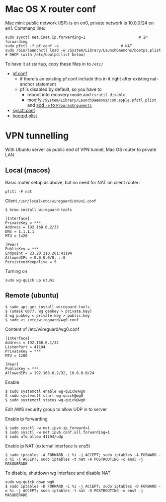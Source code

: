 # Mac OS X router conf

Mac mini: public network (ISP) is on en0, private network is 10.0.0/24 on en1.
Command line:

```
sudo sysctl net.inet.ip.forwarding=1						# IP forwarding
sudo pfctl -f pf.conf -e							# NAT
sudo /bin/launchctl load -w /System/Library/LaunchDaemons/bootps.plist	        # DHCP (with /etc/bootpd.list below)
```

To have it at startup, copy these files in to `/etc/`

- [pf.conf](pf.conf) 
  - if there's an existing pf.conf include this in it right after existing nat-anchor statement
  - pf is disabled by default, so you have to
    - reboot into recovery mode and `csrutil disable`
    - modify `/System/Library/LaunchDaemons/com.apple.pfctl.plist` and [add `-e` to `ProgramArguments`](https://apple.stackexchange.com/questions/308182/how-to-launch-pf-at-startup) 
- [sysctl.conf](sysctl.conf)
- [bootpd.plist](bootpd.plist)


# VPN tunnelling

With Ubuntu server as public end of VPN tunnel, Mac OS router to private LAN

## Local (macos)

Basic router setup as above, but no need for NAT on client router:

```
pfctl -F nat
```

Client  `/usr/local/etc/wireguard/utun1.conf`
```
$ brew install wireguard-tools
```

```
[Interface]
PrivateKey = ***
Address = 192.168.6.2/32
DNS = 1.1.1.1
MTU = 1420
 
[Peer]
PublicKey = ***
Endpoint = 23.20.210.201:41194
AllowedIPs = 0.0.0.0/0, ::0
PersistentKeepalive = 5
```

Turning on
```
sudo wg-quick up utun1
```

## Remote (ubuntu)

```
$ sudo apt-get install wireguard-tools
$ (umask 0077; wg genkey > private.key)
$ wg pubkey < private.key > public.key
$ sudo vi /etc/wireguard/wg0.conf
```

Content of /etc/wireguard/wg0.conf

```
[Interface]
Address = 192.168.6.1/32
ListenPort = 41194
PrivateKey = ***
MTU = 1200

[Peer]
PublicKey = ***
AllowedIPs = 192.168.6.2/32, 10.0.0.0/24
```

Enable 
```
$ sudo systemctl enable wg-quick@wg0
$ sudo systemctl start wg-quick@wg0
$ sudo systemctl status wg-quick@wg0
```

Edit AWS security group to allow UDP in to server

Enable ip forwarding
```
$ sudo sysctl -w net.ipv4.ip_forward=1
$ sudo sysctl -w net.ipv6.conf.all.forwarding=1
$ sudo ufw allow 41194/udp
```
Enable ip NAT (external interface is ens5)
```
$ sudo iptables -A FORWARD -i %i -j ACCEPT; sudo iptables -A FORWARD -o %i -j ACCEPT; sudo iptables -t nat -A POSTROUTING -o ens5 -j MASQUERADE
```

To disable, shutdown wg interface and disable  NAT
```
sudo wg-quick down wg0
$ sudo iptables -D FORWARD -i %i -j ACCEPT; sudo iptables -D FORWARD -o %i -j ACCEPT; sudo iptables -t nat -D POSTROUTING -o ens5 -j MASQUERADE
```
